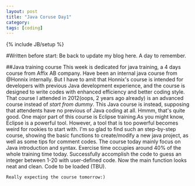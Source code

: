 ```yaml
---
layout: post
title: "Java Coruse Day1"
category: 
tags: [coding]
---
```

{% include JB/setup %}

#Written before start:
Be back to update my blog here. A day to remember.

##Java training course
    This week is dedicated for java training, a 4 days course from Affix AB company.
    Have been an internal java course from @Honnix internally. But I have to amit that Honnix's course is intended for developers with previous Java development experience, and the course is designed to write codes with enhanced efficiency and better coding style. That course I attended in 2012(oops, 2 years ago already) is an advanced course instead of _start from dummy_.
    This Java course is instead, supposing that attendents have no previous of Java coding at all. Hmmm, that's quite good.
    One major part of this course is Eclipse training.As you might know, Eclipse is a powerful tool. However, a tool that is too powerful becomes weird for rookies to start with. I'm so glad to find such an step-by-step course, showing the basic functions to create/modify a new java project, as well as some tips for comment codes. 
    The course today mainly focus on Java introduction and syntax. 
    Exercise time occupies around 40% of the whole training time today. Successfully accomplish the code to guess an integer between 1-20 with user-defined code. Now the main function looks neat and clean.
    Code to be loaded (TBU).

    Really expecting the course tomorrow:)


